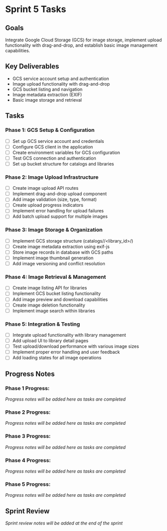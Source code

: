 # Sprint 5 Tasks

## Goals
Integrate Google Cloud Storage (GCS) for image storage, implement upload functionality with drag-and-drop, and establish basic image management capabilities.

## Key Deliverables
- GCS service account setup and authentication
- Image upload functionality with drag-and-drop
- GCS bucket listing and navigation
- Image metadata extraction (EXIF)
- Basic image storage and retrieval

## Tasks

### Phase 1: GCS Setup & Configuration
- [ ] Set up GCS service account and credentials
- [ ] Configure GCS client in the application
- [ ] Create environment variables for GCS configuration
- [ ] Test GCS connection and authentication
- [ ] Set up bucket structure for catalogs and libraries

### Phase 2: Image Upload Infrastructure
- [ ] Create image upload API routes
- [ ] Implement drag-and-drop upload component
- [ ] Add image validation (size, type, format)
- [ ] Create upload progress indicators
- [ ] Implement error handling for upload failures
- [ ] Add batch upload support for multiple images

### Phase 3: Image Storage & Organization
- [ ] Implement GCS storage structure (catalogs/<id>/<library_id>/)
- [ ] Create image metadata extraction using exif-js
- [ ] Store image records in database with GCS paths
- [ ] Implement image thumbnail generation
- [ ] Add image versioning and conflict resolution

### Phase 4: Image Retrieval & Management
- [ ] Create image listing API for libraries
- [ ] Implement GCS bucket listing functionality
- [ ] Add image preview and download capabilities
- [ ] Create image deletion functionality
- [ ] Implement image search within libraries

### Phase 5: Integration & Testing
- [ ] Integrate upload functionality with library management
- [ ] Add upload UI to library detail pages
- [ ] Test upload/download performance with various image sizes
- [ ] Implement proper error handling and user feedback
- [ ] Add loading states for all image operations

## Progress Notes

### Phase 1 Progress:
*Progress notes will be added here as tasks are completed*

### Phase 2 Progress:
*Progress notes will be added here as tasks are completed*

### Phase 3 Progress:
*Progress notes will be added here as tasks are completed*

### Phase 4 Progress:
*Progress notes will be added here as tasks are completed*

### Phase 5 Progress:
*Progress notes will be added here as tasks are completed*

## Sprint Review
*Sprint review notes will be added at the end of the sprint* 